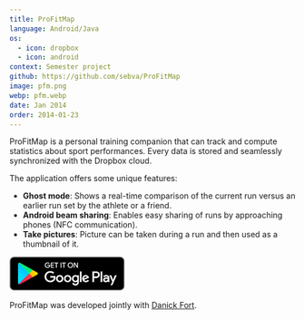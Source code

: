 ```yaml
---
title: ProFitMap
language: Android/Java
os:
  - icon: dropbox
  - icon: android
context: Semester project
github: https://github.com/sebva/ProFitMap
image: pfm.png
webp: pfm.webp
date: Jan 2014
order: 2014-01-23
---
```


ProFitMap is a personal training companion that can track and compute statistics about sport performances. Every data is stored and seamlessly synchronized with the Dropbox cloud.

The application offers some unique features:

* **Ghost mode**: Shows a real-time comparison of the current run versus an earlier run set by the athlete or a friend.
* **Android beam sharing**: Enables easy sharing of runs by approaching phones (NFC communication).
* **Take pictures**: Picture can be taken during a run and then used as a thumbnail of it.

[![Android App on Google Play](/images/gplay-en.png)](https://play.google.com/store/apps/details?id=ch.hearc.profitmap)

ProFitMap was developed jointly with [Danick Fort](https://www.linkedin.com/in/danickfort).
